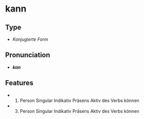 # kann
## Type
- _Konjugierte Form_
## Pronunciation
- **_kan_**
## Features
- 1. Person Singular Indikativ Präsens Aktiv des Verbs können
- 3. Person Singular Indikativ Präsens Aktiv des Verbs können
